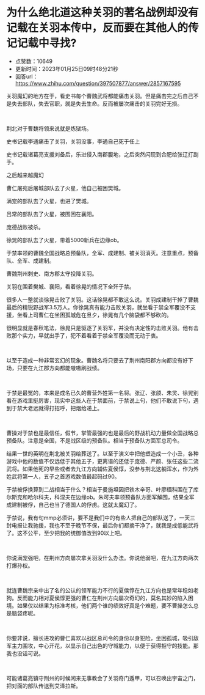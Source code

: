 # 为什么绝北道这种关羽的著名战例却没有记载在关羽本传中，反而要在其他人的传记记载中寻找?
- 点赞数：10649
- 更新时间：2023年01月25日09时48分21秒
- 回答url：https://www.zhihu.com/question/397507877/answer/2857167595
<body>
 <p data-pid="pzKd7XDF">关羽魔幻的地方在于，看史书每个曹魏武将都能痛击关羽。但是痛击完之后自己不是失去部队，失去官职，就是失去生命。反而被屡次痛击的关羽完好无损。</p>
 <p class="ztext-empty-paragraph"><br></p>
 <p data-pid="r8LVwtTq">荆北对于曹魏将领来说就是炼狱场。</p>
 <p data-pid="XsUFPuKH">史书记载李通痛击了关羽，关羽没事，李通自己死于任上</p>
 <p data-pid="LIIoefkQ">史书记载诸葛亮支援刘备后，乐进侵入南郡腹地，之后突然闪现到合肥给张辽打副手。</p>
 <p data-pid="9mYK6mJ8">之后越来越魔幻</p>
 <p data-pid="Ma0tMbPF">曹仁屠宛后屠城部队去了火星，他自己被困樊城。</p>
 <p data-pid="9Q8Z7opB">满宠的部队去了火星，也进了樊城。</p>
 <p data-pid="WObSvX74">吕常的部队去了火星，被围困在襄阳。</p>
 <p data-pid="MoLc4Hfa">庞德战败被杀。</p>
 <p data-pid="Riki6V73">徐晃的部队去了火星，带着5000新兵在边缘ob。</p>
 <p data-pid="oaLZvK-7">于禁率领的曹魏全国战略总预备队，全军、成建制、被关羽消灭。注意重点，预备队、全军、成建制。</p>
 <p data-pid="apLwWOMP">曹魏荆州刺史、南方郡太守投降关羽。</p>
 <p data-pid="hbLHHhs0">关羽在围着樊城、襄阳，看着徐晃的情况下全歼于禁。</p>
 <p data-pid="7trnAr6m">很多人一整就谈徐晃击败了关羽。这话徐晃都不敢这么说。关羽成建制干掉了曹魏最后的精锐野战军3.5万人。你徐晃真有能力击败关羽，就坐看于禁全军覆没不支援，坐看上司曹仁在坐困孤城危在旦夕，徐晃有几个脑袋都不够砍的。</p>
 <p data-pid="tVoY8WTj">很明显就是春秋笔法，徐晃只是驱逐了关羽军，并没有决定性的击败关羽。他有击败那个实力，早就出手了，犯不着看着于禁全军覆没而无动于衷。</p>
 <p class="ztext-empty-paragraph"><br></p>
 <p data-pid="EWj0jsXk">以至于造成一种非常玄幻的现象。曹魏名将只要去了荆州南阳郡方向都没有好下场，只要在九江郡方向都能嗷嗷刷战绩。</p>
 <p class="ztext-empty-paragraph"><br></p>
 <p data-pid="QDeUMe5x">于禁是最冤的，本来是成名已久的曹营外姓第一名将。张辽、张颌、朱灵、徐晃别看在游戏里挺厉害，现实中这些人在于禁面前，于禁说上句，他们不敢说下句，遇到于禁大老远就得打招呼，把烟给递上。</p>
 <p class="ztext-empty-paragraph"><br></p>
 <p data-pid="gR2tKOb9">曹操对于禁也是最信任，假节，掌管最强的也是最后的野战机动力量做全国战略总预备队。注意是全国，不是战区级的预备队。相当于预备队方面军总司令。</p>
 <p data-pid="7_2UKnoV">结果一世的英明在荆北被关羽给葬送了。以至于演义中把他塑造成一个小丑，各种游戏中他的数值不仅远低于其他五子，更离谱的还低于庞德、严颜、张任这些二流武将。如果他死的早些或者去九江方向辅佐夏侯惇，没参与荆北这躺浑水，作为外姓武将第一人，五子之首游戏数值最起码过90。</p>
 <p data-pid="FJY4LsAK">于禁被俘换算到二战相当于什么？相当于曼施坦因把铁木辛哥、叶廖缅科围在了库尔斯克和哈尔科夫，科涅夫在边缘ob。朱可夫率领预备队方面军解围，结果全军成建制被俘，自己也当了德国人的俘虏。这就太魔幻了。</p>
 <p data-pid="HQHHynXu">于禁说，我有句mmp必须讲，要不是我们中的有些人把自己的部队送了，一天三封电报让我驰援，我也不至于晚节不保，最后你们都摘干净了，就我是成低能武将了。这不公平，至少把我的统御值改到90以上吧。</p>
 <p class="ztext-empty-paragraph"><br></p>
 <p data-pid="RPuFZewC">你说满宠强吧，在荆州方向屡次拿关羽没什么办法。你说他弱吧，在九江方向两次打爆孙权。</p>
 <p class="ztext-empty-paragraph"><br></p>
 <p data-pid="GbtjH-7K">就连曹魏宗亲中出了名的公认的领军能力不行的夏侯惇在九江方向也是常年稳如老狗。反而能力相对夏侯惇更强的曹仁在荆州方向屡次奇幻的，莫名其妙的陷入困境。如果仅以结果为标准考核，他们两个谁的绩效好真是个难题，要不曹操怎么总是脑袋疼呢。</p>
 <p class="ztext-empty-paragraph"><br></p>
 <p data-pid="fZpcSYv1">你要非说，擅长进攻的曹仁喜欢以战区总司令的身份以身犯险，坐困孤城，吸引敌军主力围攻，中心开花，以显示自己出色的守城能力，以便于获得拒守的技能。那我也没话可说。</p>
 <p class="ztext-empty-paragraph"><br></p>
 <p data-pid="aeVQtRKt">可能诸葛亮镇守荆州的时候闲来无事教会了关羽奇门遁甲，可以召唤出宇宙之门，把对面的部队传送到艾泽拉斯。</p>
</body>